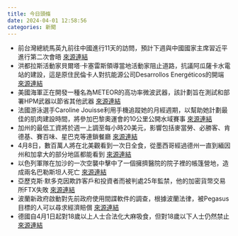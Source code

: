 ```yaml
---
title: 今日頭條
date: 2024-04-01 12:58:56
categories: 新聞            
---
```

- 前台灣總統馬英九前往中國進行11天的訪問，預計下週與中國國家主席習近平進行第二次會晤 [來源連結](https://www.japantimes.co.jp/news/2024/04/01/asia-pacific/politics/taiwan-president-ma-china-xi/)
- 洪都拉斯活動家貝爾塔·卡塞雷斯領導當地活動家阻止道路，抗議阿瓜薩卡水電站的建設，這是原住民倫卡人對抗能源公司Desarrollos Energéticos的開端 [來源連結](https://www.theguardian.com/global-development/2024/apr/01/on-the-trail-of-a-killer-eleven-years-after-berta-caceres-is-there-new-hope-for-justice)
- 美國海軍正在開發一種名為METEOR的高功率微波武器，該計劃旨在測試和部署HPM武器以節省其他武器 [來源連結](https://asiatimes.com/2024/04/us-dangerously-downgrades-microwave-weapon-program/)
- 法國游泳選手Caroline Jouisse利用手機追蹤她的月經週期，以幫助她計劃最佳的肌肉建設時間，將參加巴黎奧運會的10公里公開水域賽事 [來源連結](https://www.japantimes.co.jp/olympics/2024/04/01/olympics-period-tracking-athletes/)
- 加州的最低工資將於週一上調至每小時20美元，影響包括麥當勞、必勝客、肯德基、賽百味、星巴克等連鎖餐廳 [來源連結](https://www.npr.org/2024/04/01/1241743207/california-fast-food-workers-20-minimum-wage-april)
- 4月8日，數百萬人將在北美觀看到一次日全食，從墨西哥經過德州一直到緬因州和加拿大的部分地區都能看到 [來源連結](https://www.npr.org/2024/04/01/1240026582/dystopias-are-so-2020-meet-the-new-protopias-that-show-a-hopeful-future)
- 以色列軍隊在加沙的一次空襲中擊中了一個擁擠醫院的院子裡的帳篷營地，造成兩名巴勒斯坦人死亡 [來源連結](https://www.npr.org/sections/health-shots/2024/04/01/1241470280/lead-pipes-plumbing-water-contamination)
- 亞歷克斯·默多克因欺詐客戶和投資者而被判處25年監禁，他的加密貨幣交易所FTX失敗 [來源連結](https://edition.cnn.com/2024/04/01/investing/premarket-stocks-trading/index.html)
- 波蘭新政府啟動對先前政府使用間諜軟件的調查，根據波蘭法律，被Pegasus目標的人可以尋求經濟賠償 [來源連結](https://www.theguardian.com/world/2024/apr/01/poland-launches-inquiry-into-previous-governments-spyware-use)
- 德國自4月1日起對18歲以上人士合法化大麻吸食，但對18歲以下人士仍然禁止 [來源連結](https://www.theguardian.com/world/2024/apr/01/germany-legal-cannabis-weed-laws-personal-use)



